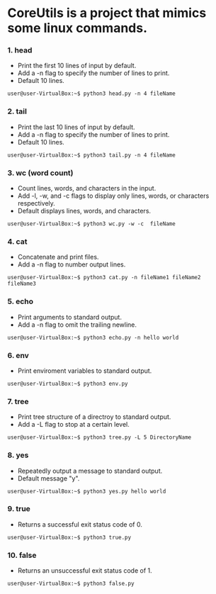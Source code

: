 # CoreUtils is a project that mimics some linux commands.

### 1. head

- Print the first 10 lines of input by default.
- Add a -n flag to specify the number of lines to print.
- Default 10 lines.

```console
user@user-VirtualBox:~$ python3 head.py -n 4 fileName
```

### 2. tail

- Print the last 10 lines of input by default.
- Add a -n flag to specify the number of lines to print.
- Default 10 lines.

```console
user@user-VirtualBox:~$ python3 tail.py -n 4 fileName
```

### 3. wc (word count)

- Count lines, words, and characters in the input.
- Add -l, -w, and -c flags to display only lines, words, or characters respectively.
- Default displays lines, words, and characters.

```console
user@user-VirtualBox:~$ python3 wc.py -w -c  fileName
```

### 4. cat

- Concatenate and print files.
- Add a -n flag to number output lines.

```console
user@user-VirtualBox:~$ python3 cat.py -n fileName1 fileName2 fileName3
```

### 5. echo

- Print arguments to standard output.
- Add a -n flag to omit the trailing newline.

```console
user@user-VirtualBox:~$ python3 echo.py -n hello world
```

### 6. env
- Print enviroment variables to standard output.

```console
user@user-VirtualBox:~$ python3 env.py
```

### 7. tree

- Print tree structure of a directroy to standard output.
- Add a -L flag to stop at a certain level.

```console
user@user-VirtualBox:~$ python3 tree.py -L 5 DirectoryName
```

### 8. yes

- Repeatedly output a message to standard output.
- Default message "y".

```console
user@user-VirtualBox:~$ python3 yes.py hello world
```

### 9. true

- Returns a successful exit status code of 0.

```console
user@user-VirtualBox:~$ python3 true.py 
```

### 10. false

- Returns an unsuccessful exit status code of 1.

```console
user@user-VirtualBox:~$ python3 false.py
```
